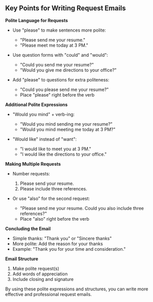 ## Key Points for Writing Request Emails

**Polite Language for Requests**

- Use "please" to make sentences more polite:
  - "Please send me your resume."
  - "Please meet me today at 3 PM."

- Use question forms with "could" and "would":
  - "Could you send me your resume?"
  - "Would you give me directions to your office?"

- Add "please" to questions for extra politeness:
  - "Could you please send me your resume?"
  - Place "please" right before the verb

**Additional Polite Expressions**

- "Would you mind" + verb-ing:
  - "Would you mind sending me your resume?"
  - "Would you mind meeting me today at 3 PM?"

- "Would like" instead of "want":
  - "I would like to meet you at 3 PM."
  - "I would like the directions to your office."

**Making Multiple Requests**

- Number requests:
  1. Please send your resume.
  2. Please include three references.

- Or use "also" for the second request:
  - "Please send me your resume. Could you also include three references?"
  - Place "also" right before the verb

**Concluding the Email**

- Simple thanks: "Thank you" or "Sincere thanks"
- More polite: Add the reason for your thanks
- Example: "Thank you for your time and consideration."

**Email Structure**
1. Make polite request(s)
2. Add words of appreciation
3. Include closing and signature

By using these polite expressions and structures, you can write more effective and professional request emails.
